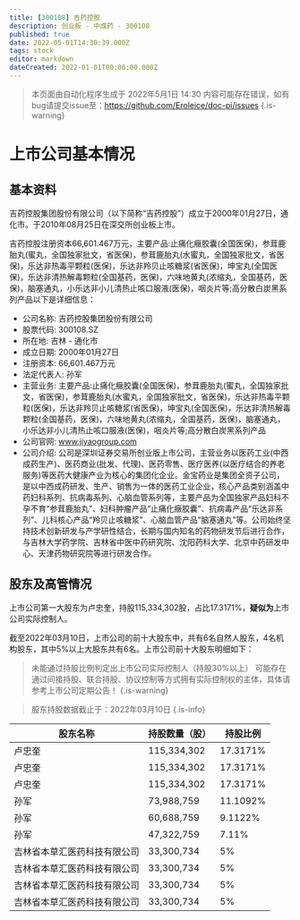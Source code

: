 ```yaml
---
title: [300108] 吉药控股
description: 创业板 - 中成药 - 300108
published: true
date: 2022-05-01T14:30:39.000Z
tags: stock
editor: markdown
dateCreated: 2022-01-01T00:00:00.000Z
---
```


> 本页面由自动化程序生成于 2022年5月1日 14:30
> 内容可能存在错误，如有bug请提交issue至：https://github.com/Eroleice/doc-pi/issues
{.is-warning}

# 上市公司基本情况

## 基本资料

吉药控股集团股份有限公司（以下简称“吉药控股”）成立于2000年01月27日，通化市。于2010年08月25日在深交所创业板上市。

吉药控股注册资本66,601.467万元，主要产品:止痛化癥胶囊(全国医保)，参茸鹿胎丸(蜜丸，全国独家批文，省医保)，参茸鹿胎丸(水蜜丸，全国独家批文，省医保)，乐达非热毒平颗粒(医保)，乐达非羚贝止咳糖浆(省医保)，坤宝丸(全国医保)，乐达非清热解毒颗粒(全国基药，医保)，六味地黄丸(浓缩丸，全国基药，医保)，脑塞通丸，小乐达非小儿清热止咳口服液(医保)，咽炎片等;高分散白炭黑系列产品以下是详细信息：

- 公司名称: 吉药控股集团股份有限公司
- 股票代码: 300108.SZ
- 所在地: 吉林 - 通化市
- 成立日期: 2000年01月27日
- 注册资本: 66,601.467万元
- 法定代表人: 孙军
- 主营业务: 主要产品:止痛化癥胶囊(全国医保)，参茸鹿胎丸(蜜丸，全国独家批文，省医保)，参茸鹿胎丸(水蜜丸，全国独家批文，省医保)，乐达非热毒平颗粒(医保)，乐达非羚贝止咳糖浆(省医保)，坤宝丸(全国医保)，乐达非清热解毒颗粒(全国基药，医保)，六味地黄丸(浓缩丸，全国基药，医保)，脑塞通丸，小乐达非小儿清热止咳口服液(医保)，咽炎片等;高分散白炭黑系列产品
- 公司官网: www.jiyaogroup.com
- 公司介绍: 公司是深圳证券交易所创业版上市公司，主营业务以医药工业(中西成药生产)、医药商业(批发、代理)、医药零售、医疗医养(以医疗结合的养老服务)等医药大健康产业为核心的集团化企业。金宝药业是集团全资子公司，是以中西成药研发、生产、销售为一体的医药工业企业，核心产品类别涵盖中药妇科系列、抗病毒系列、心脑血管系列等，主要产品为全国独家产品妇科不孕不育“参茸鹿胎丸”、妇科肿瘤产品“止痛化癥胶囊”、抗病毒产品“乐达非系列”、儿科核心产品“羚贝止咳糖浆”、心脑血管产品“脑塞通丸”等。公司始终坚持技术创新研发与产学研性结合，长期与国内知名的药物研发节后进行合作，与吉林大学药学院、吉林省中医中药研究院、沈阳药科大学、北京中药研发中心、天津药物研究院等进行研发合作。


## 股东及高管情况

上市公司第一大股东为卢忠奎，持股115,334,302股，占比17.3171%，**疑似为**上市公司实际控制人。

截至2022年03月10日，上市公司的前十大股东中，共有6名自然人股东，4名机构股东，其中5%以上大股东共有6名。上市公司前十大股东明细如下：

> 未能通过持股比例判定出上市公司实际控制人（持股30%以上）
> 可能存在通过间接持股、联合持股、协议控制等方式拥有实际控制权的主体，具体请参考上市公司定期公告！
{.is-warning}

> 股东持股数据截止于：2022年03月10日
{.is-info}

| 股东名称 | 持股数量（股） | 持股比例 |
| --- | --- | --- |
| 卢忠奎 | 115,334,302 | 17.3171% |
| 卢忠奎 | 115,334,302 | 17.3171% |
| 卢忠奎 | 115,334,302 | 17.3171% |
| 孙军 | 73,988,759 | 11.1092% |
| 孙军 | 60,688,759 | 9.1122% |
| 孙军 | 47,322,759 | 7.11% |
| 吉林省本草汇医药科技有限公司 | 33,300,734 | 5% |
| 吉林省本草汇医药科技有限公司 | 33,300,734 | 5% |
| 吉林省本草汇医药科技有限公司 | 33,300,734 | 5% |
| 吉林省本草汇医药科技有限公司 | 33,300,734 | 5% |




